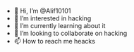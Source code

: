 - 👋 Hi, I’m @Alif10101
- 👀 I’m interested in hacking 
- 🌱 I’m currently learning about it
- 💞️ I’m looking to collaborate on hacking 
- 📫 How to reach me heacks

<!---
Alif10101/Alif10101 is a ✨ special ✨ repository because its `README.md` (this file) appears on your GitHub profile.
You can click the Preview link to take a look at your changes.
--->
